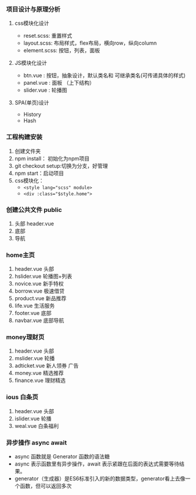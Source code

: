 ### 项目设计与原理分析
1. css模块化设计
    - reset.scss: 重置样式
    - layout.scss: 布局样式，flex布局，横向row，纵向column
    - element.scss: 按钮，列表，面板

2. JS模块化设计
    - btn.vue : 按钮，抽象设计，默认类名和 可继承类名(可传递具体的样式)
    - panel.vue : 面板 （上下结构）
    - slider.vue : 轮播图
3. SPA(单页)设计
    - History
    - Hash
    
### 工程构建安装
1. 创建文件夹
2. npm install： 初始化为npm项目
3. git checkout setup:切换为分支，好管理
4. npm start：启动项目
5. css模块化：
    - `<style lang="scss" module>`
    - `<div :class="$style.home">`

### 创建公共文件 public
1. 头部 header.vue
2. 底部
3. 导航

### home主页
1. header.vue 头部
2. hslider.vue 轮播图+列表
3. novice.vue 新手特权
4. borrow.vue 极速借贷
5. product.vue 新品推荐
6. life.vue 生活服务
7. footer.vue 底部
8. navbar.vue 底部导航

### money理财页
1. header.vue 头部
2. mslider.vue 轮播
3. adticket.vue 新人领券 广告
4. money.vue 精选推荐
5. finance.vue 理财精选

### ious 白条页
1. header.vue 头部
2. islider.vue 轮播
3. weal.vue 白条福利

### 异步操作  async await
- async 函数就是 Generator 函数的语法糖
- async 表示函数里有异步操作，await 表示紧跟在后面的表达式需要等待结果。
- generator（生成器）是ES6标准引入的新的数据类型，generator看上去像一个函数，但可以返回多次

